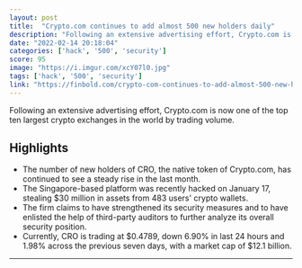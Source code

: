 ```yaml
---
layout: post
title:  "Crypto.com continues to add almost 500 new holders daily"
description: "Following an extensive advertising effort, Crypto.com is now one of the top ten largest crypto exchanges in the world by trading volume."
date: "2022-02-14 20:18:04"
categories: ['hack', '500', 'security']
score: 95
image: "https://i.imgur.com/xcY07l0.jpg"
tags: ['hack', '500', 'security']
link: "https://finbold.com/crypto-com-continues-to-add-almost-500-new-holders-daily-despite-recent-hack/"
---
```


Following an extensive advertising effort, Crypto.com is now one of the top ten largest crypto exchanges in the world by trading volume.

## Highlights

- The number of new holders of CRO, the native token of Crypto.com, has continued to see a steady rise in the last month.
- The Singapore-based platform was recently hacked on January 17, stealing $30 million in assets from 483 users' crypto wallets.
- The firm claims to have strengthened its security measures and to have enlisted the help of third-party auditors to further analyze its overall security position.
- Currently, CRO is trading at $0.4789, down 6.90% in last 24 hours and 1.98% across the previous seven days, with a market cap of $12.1 billion.

---
